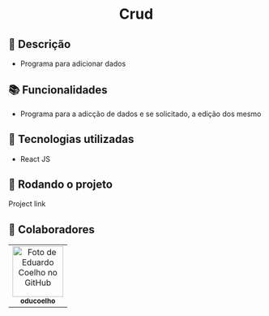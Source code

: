<h1 align="center">Crud</h1>

## :memo: Descrição
* Programa para adicionar dados

## :books: Funcionalidades
* Programa para a adicção de dados e se solicitado, a edição dos mesmo
## :wrench: Tecnologias utilizadas
* React JS
## :rocket: Rodando o projeto
Project link

## :handshake: Colaboradores
<table>
  <tr>
    <td align="center">
      <a href="http://github.com/oducoelho">
        <img src="https://avatars.githubusercontent.com/u/104034703?v=4" width="100px;" alt="Foto de Eduardo Coelho no GitHub"/><br>
        <sub>
          <b>oducoelho</b>
        </sub>
      </a>
    </td>
  </tr>
</table>
